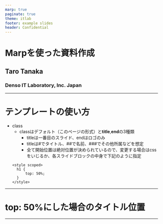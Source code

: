 ```yaml
---
marp: true
paginate: true
theme: itlab
footer: example slides
header: Confidential
---
```

<!-- 
_class: title
_paginate: false
_footer: <br>
 -->
# Marpを使った資料作成
## Taro Tanaka
### Denso IT Laboratory, Inc. Japan
---
# テンプレートの使い方

- class
  - classはデフォルト（このページの形式）と**title**,**end**の3種類
    - titleは一番目のスライド、endはロゴのみ
    - titleは\#でタイトル、\##で名前、\###でその他所属などを想定
    - 全て開始位置は絶対位置が決められているので、変更する場合はcssをいじるか、各スライドブロックの中身で下記のように指定
  ```
  <style scoped>
    h1 {
        top: 50%;
    }
  </style>
  ```
---
<!-- 
_class: title
_paginate: false
_footer: <br>
 -->
<style scoped>
h1 {
    top: 50%;
}
</style>

# top: 50%にした場合のタイトル位置

---
<!-- 
_class: end
_paginate: false
_footer: <br>
 -->
